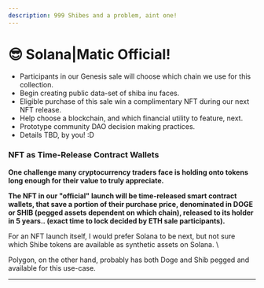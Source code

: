 ```yaml
---
description: 999 Shibes and a problem, aint one!
---
```


# 😎 Solana|Matic Official!

* Participants in our Genesis sale will choose which chain we use for this collection.
* Begin creating public data-set of shiba inu faces.
* Eligible purchase of this sale win a complimentary NFT during our next NFT release.
* Help choose a blockchain, and which financial utility to feature, next.&#x20;
* Prototype community DAO decision making practices.&#x20;
* Details TBD, by you! :D&#x20;

### **NFT as Time-Release Contract Wallets**

**One challenge many cryptocurrency traders face is holding onto tokens long enough for their value to truly appreciate.**&#x20;

**The NFT in our "official" launch will be time-released smart contract wallets, that save a portion of their purchase price, denominated in DOGE or SHIB (pegged assets dependent on which chain), released to its holder in 5 years.. (exact time to lock decided by ETH sale participants).**

For an NFT launch itself, I would prefer Solana to be next, but not sure which Shibe tokens are available as synthetic assets on Solana. \


Polygon, on the other hand, probably has both Doge and Shib pegged and available for this use-case.

****
